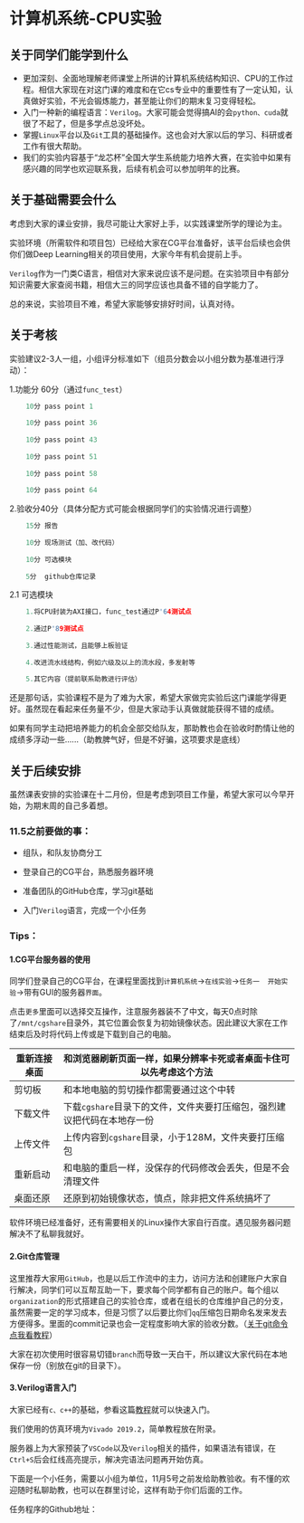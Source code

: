 # 计算机系统-CPU实验

## 关于同学们能学到什么

- 更加深刻、全面地理解老师课堂上所讲的计算机系统结构知识、CPU的工作过程。相信大家现在对这门课的难度和在它cs专业中的重要性有了一定认知，认真做好实验，不光会锻炼能力，甚至能让你们的期末复习变得轻松。
- 入门一种新的编程语言：`Verilog`。大家可能会觉得搞AI的会`python、cuda`就很了不起了，但是多学点总没坏处。
- 掌握`Linux`平台以及`Git`工具的基础操作。这也会对大家以后的学习、科研或者工作有很大帮助。
- 我们的实验内容基于“龙芯杯”全国大学生系统能力培养大赛，在实验中如果有感兴趣的同学也欢迎联系我，后续有机会可以参加明年的比赛。

## 关于基础需要会什么

考虑到大家的课业安排，我尽可能让大家好上手，以实践课堂所学的理论为主。

实验环境（所需软件和项目包）已经给大家在CG平台准备好，该平台后续也会供你们做Deep Learning相关的项目使用，大家今年有机会提前上手。

`Verilog`作为一门类C语言，相信对大家来说应该不是问题。在实验项目中有部分知识需要大家查阅书籍，相信大三的同学应该也具备不错的自学能力了。

总的来说，实验项目不难，希望大家能够安排好时间，认真对待。

## 关于考核

实验建议2-3人一组，小组评分标准如下（组员分数会以小组分数为基准进行浮动）：

1.功能分 60分（通过`func_test`）

```c++
	10分 pass point 1
        
	10分 pass point 36
	
    10分 pass point 43
	
    10分 pass point 51
	
    10分 pass point 58
	
    10分 pass point 64
```

2.验收分40分（具体分配方式可能会根据同学们的实验情况进行调整）

```c++
	15分 报告
        
	10分 现场测试（加、改代码）
        
	10分 可选模块
        
	5分  github仓库记录
```

2.1 可选模块

```c++
	1.将CPU封装为AXI接口，func_test通过P'64测试点
        
	2.通过P'89测试点
        
	3.通过性能测试，且能够上板验证
        
	4.改进流水线结构，例如六级及以上的流水段，多发射等
        
    5.其它内容（提前联系助教进行评估）
```

还是那句话，实验课程不是为了难为大家，希望大家做完实验后这门课能学得更好。虽然现在看起来任务量不少，但是大家动手认真做就能获得不错的成绩。

如果有同学主动把培养能力的机会全部交给队友，那助教也会在验收时酌情让他的成绩多浮动一些......（助教脾气好，但是不好骗，这项要求是底线）

## 关于后续安排

虽然课表安排的实验课在十二月份，但是考虑到项目工作量，希望大家可以今早开始，为期末周的自己多着想。

### 11.5之前要做的事：

- 组队，和队友协商分工

- 登录自己的CG平台，熟悉服务器环境

- 准备团队的GitHub仓库，学习git基础

- 入门`Verilog`语言，完成一个小任务
### Tips：

#### 1.CG平台服务器的使用

同学们登录自己的CG平台，在课程里面找到`计算机系统`->`在线实验`->`任务一  开始实验`->带有GUI的服务器`界面`。

点击`更多`里面可以选择交互操作，注意服务器装不了中文，每天0点时除了`/mnt/cgshare`目录外，其它位置会恢复为初始镜像状态。因此建议大家在工作结束后及时将代码上传或是下载到自己的电脑。

| 重新连接桌面 | 和浏览器刷新页面一样，如果分辨率卡死或者桌面卡住可以先考虑这个方法 |
| ------------ | ------------------------------------------------------------ |
| 剪切板       | 和本地电脑的剪切操作都需要通过这个中转                       |
| 下载文件     | 下载`cgshare`目录下的文件，文件夹要打压缩包，强烈建议把代码在本地存一份 |
| 上传文件     | 上传内容到`cgshare`目录，小于128M，文件夹要打压缩包          |
| 重新启动     | 和电脑的重启一样，没保存的代码修改会丢失，但是不会清理文件   |
| 桌面还原     | 还原到初始镜像状态，慎点，除非把文件系统搞坏了               |

软件环境已经准备好，还有需要相关的Linux操作大家自行百度。遇见服务器问题解决不了私聊我就好。

#### 2.Git仓库管理

这里推荐大家用`GitHub`，也是以后工作流中的主力，访问方法和创建账户大家自行解决，同学们可以互帮互助一下，要求每个同学都有自己的账户。每个组以`organization`的形式搭建自己的实验仓库，或者在组长的仓库维护自己的分支，虽然需要一定的学习成本，但是习惯了以后要比你们`qq`压缩包日期命名发来发去方便得多。里面的commit记录也会一定程度影响大家的验收分数。（[关于git命令点我看教程](https://www.bilibili.com/video/BV19e4y1q7JJ/?spm_id_from=333.999.0.0&vd_source=fbab33d33705f6c6388c02ca694beb3c)）

大家在初次使用时很容易切错`branch`而导致一天白干，所以建议大家代码在本地保存一份（别放在git的目录下）。

#### 3.Verilog语言入门

大家已经有`c、c++`的基础，参看这篇[教程](https://www.runoob.com/w3cnote/verilog-tutorial.html)就可以快速入门。

我们使用的仿真环境为`Vivado 2019.2`，简单教程放在附录。

服务器上为大家预装了`VSCode`以及`Verilog`相关的插件，如果语法有错误，在`Ctrl+S`后会红线高亮提示，解决完语法问题再开始仿真。

下面是一个小任务，需要以小组为单位，11月5号之前发给助教验收。有不懂的欢迎随时私聊助教，也可以在群里讨论，这样有助于你们后面的工作。

任务程序的Github地址：
